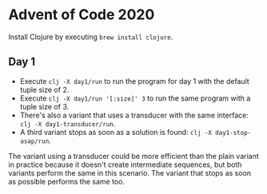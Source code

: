 # Advent of Code 2020

Install Clojure by executing `brew install clojure`.

## Day 1

* Execute `clj -X day1/run` to run the program for day 1 with the default tuple size of 2.
* Execute `clj -X day1/run '[:size]' 3` to run the same program with a tuple size of 3.
* There's also a variant that uses a transducer with the same interface: `clj -X day1-transducer/run`.
* A third variant stops as soon as a solution is found: `clj -X day1-stop-asap/run`.

The variant using a transducer could be more efficient than the plain variant in practice because it doesn't create intermediate sequences, but both variants perform the same in this scenario.
The variant that stops as soon as possible performs the same too.
